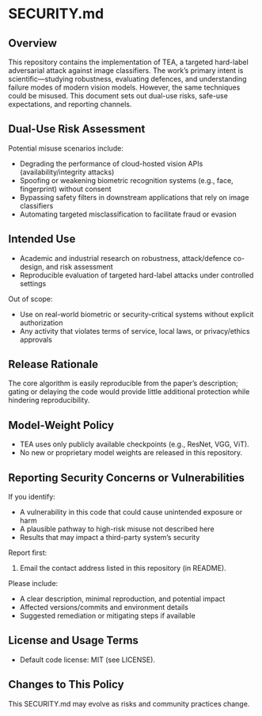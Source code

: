 # SECURITY.md

## Overview
This repository contains the implementation of TEA, a targeted hard-label adversarial attack against image classifiers. The work’s primary intent is scientific—studying robustness, evaluating defences, and understanding failure modes of modern vision models. However, the same techniques could be misused. This document sets out dual-use risks, safe-use expectations, and reporting channels.

## Dual-Use Risk Assessment
Potential misuse scenarios include:
- Degrading the performance of cloud-hosted vision APIs (availability/integrity attacks)
- Spoofing or weakening biometric recognition systems (e.g., face, fingerprint) without consent
- Bypassing safety filters in downstream applications that rely on image classifiers
- Automating targeted misclassification to facilitate fraud or evasion

## Intended Use
- Academic and industrial research on robustness, attack/defence co-design, and risk assessment
- Reproducible evaluation of targeted hard-label attacks under controlled settings

Out of scope:
- Use on real-world biometric or security-critical systems without explicit authorization
- Any activity that violates terms of service, local laws, or privacy/ethics approvals

## Release Rationale
The core algorithm is easily reproducible from the paper’s description; gating or delaying the code would provide little additional protection while hindering reproducibility. 

## Model-Weight Policy
- TEA uses only publicly available checkpoints (e.g., ResNet, VGG, ViT).
- No new or proprietary model weights are released in this repository.

## Reporting Security Concerns or Vulnerabilities
If you identify:
- A vulnerability in this code that could cause unintended exposure or harm
- A plausible pathway to high-risk misuse not described here
- Results that may impact a third-party system’s security

Report first:
1) Email the contact address listed in this repository (in README).

Please include:
- A clear description, minimal reproduction, and potential impact
- Affected versions/commits and environment details
- Suggested remediation or mitigating steps if available

## License and Usage Terms
- Default code license: MIT (see LICENSE).

## Changes to This Policy
This SECURITY.md may evolve as risks and community practices change.
